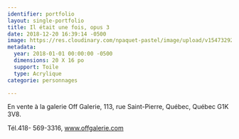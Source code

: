 ```yaml
---
identifier: portfolio
layout: single-portfolio
title: Il était une fois, opus 3
date: 2018-12-20 16:39:14 -0500
image: https://res.cloudinary.com/npaquet-pastel/image/upload/v1547329214/44110956_2187643098171592_1177132273909104640_n.jpg
metadata:
  year: 2018-01-01 00:00:00 -0500
  dimensions: 20 X 16 po
  support: Toile
  type: Acrylique
categorie: personnages

---
```

En vente à la galerie Off Galerie, 113, rue Saint-Pierre, Québec, Québec  G1K 3V8.

Tél.418- 569-3316, www.offgalerie.com